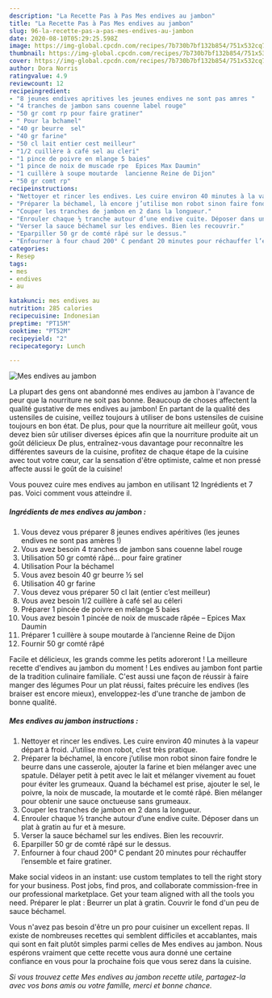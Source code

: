 ```yaml
---
description: "La Recette Pas à Pas Mes endives au jambon"
title: "La Recette Pas à Pas Mes endives au jambon"
slug: 96-la-recette-pas-a-pas-mes-endives-au-jambon
date: 2020-08-10T05:29:25.598Z
image: https://img-global.cpcdn.com/recipes/7b730b7bf132b854/751x532cq70/mes-endives-au-jambon-photo-principale-de-la-recette.jpg
thumbnail: https://img-global.cpcdn.com/recipes/7b730b7bf132b854/751x532cq70/mes-endives-au-jambon-photo-principale-de-la-recette.jpg
cover: https://img-global.cpcdn.com/recipes/7b730b7bf132b854/751x532cq70/mes-endives-au-jambon-photo-principale-de-la-recette.jpg
author: Dora Norris
ratingvalue: 4.9
reviewcount: 12
recipeingredient:
- "8 jeunes endives apritives les jeunes endives ne sont pas amres "
- "4 tranches de jambon sans couenne label rouge"
- "50 gr comt rp pour faire gratiner"
- " Pour la bchamel"
- "40 gr beurre  sel"
- "40 gr farine"
- "50 cl lait entier cest meilleur"
- "1/2 cuillère à café sel au cleri"
- "1 pince de poivre en mlange 5 baies"
- "1 pince de noix de muscade rpe  Epices Max Daumin"
- "1 cuillère à soupe moutarde  lancienne Reine de Dijon"
- "50 gr comt rp"
recipeinstructions:
- "Nettoyer et rincer les endives. Les cuire environ 40 minutes à la vapeur départ à froid. J’utilise mon robot, c’est très pratique."
- "Préparer la béchamel, là encore j’utilise mon robot sinon faire fondre le beurre dans une casserole, ajouter la farine et bien mélanger avec une spatule. Délayer petit à petit avec le lait et mélanger vivement au fouet pour éviter les grumeaux. Quand la béchamel est prise, ajouter le sel, le poivre, la noix de muscade, la moutarde et le comté râpé. Bien mélanger pour obtenir une sauce onctueuse sans grumeaux."
- "Couper les tranches de jambon en 2 dans la longueur."
- "Enrouler chaque ½ tranche autour d’une endive cuite. Déposer dans un plat à gratin au fur et à mesure."
- "Verser la sauce béchamel sur les endives. Bien les recouvrir."
- "Eparpiller 50 gr de comté râpé sur le dessus."
- "Enfourner à four chaud 200° C pendant 20 minutes pour réchauffer l’ensemble et faire gratiner."
categories:
- Resep
tags:
- mes
- endives
- au

katakunci: mes endives au 
nutrition: 285 calories
recipecuisine: Indonesian
preptime: "PT15M"
cooktime: "PT52M"
recipeyield: "2"
recipecategory: Lunch

---
```



![Mes endives au jambon](https://img-global.cpcdn.com/recipes/7b730b7bf132b854/751x532cq70/mes-endives-au-jambon-photo-principale-de-la-recette.jpg)

La plupart des gens ont abandonné mes endives au jambon à l'avance de peur que la nourriture ne soit pas bonne. Beaucoup de choses affectent la qualité gustative de mes endives au jambon! En partant de la qualité des ustensiles de cuisine, veillez toujours à utiliser de bons ustensiles de cuisine toujours en bon état. De plus, pour que la nourriture ait meilleur goût, vous devez bien sûr utiliser diverses épices afin que la nourriture produite ait un goût délicieux De plus, entraînez-vous davantage pour reconnaître les différentes saveurs de la cuisine, profitez de chaque étape de la cuisine avec tout votre cœur, car la sensation d'être optimiste, calme et non pressé affecte aussi le goût de la cuisine!

<!--inarticleads1-->

Vous pouvez cuire mes endives au jambon en utilisant 12 Ingrédients et 7 pas. Voici comment vous atteindre il.

##### Ingrédients de mes endives au jambon :

1. Vous devez vous préparer 8 jeunes endives apéritives (les jeunes endives ne sont pas amères !)
1. Vous avez besoin 4 tranches de jambon sans couenne label rouge
1. Utilisation 50 gr comté râpé… pour faire gratiner
1. Utilisation  Pour la béchamel
1. Vous avez besoin 40 gr beurre ½ sel
1. Utilisation 40 gr farine
1. Vous devez vous préparer 50 cl lait (entier c’est meilleur)
1. Vous avez besoin 1/2 cuillère à café sel au céleri
1. Préparer 1 pincée de poivre en mélange 5 baies
1. Vous avez besoin 1 pincée de noix de muscade râpée – Epices Max Daumin
1. Préparer 1 cuillère à soupe moutarde à l’ancienne Reine de Dijon
1. Fournir 50 gr comté râpé


Facile et délicieux, les grands comme les petits adoreront ! La meilleure recette d&#39;endives au jambon du moment ! Les endives au jambon font partie de la tradition culinaire familiale. C&#39;est aussi une façon de réussir à faire manger des légumes Pour un plat réussi, faites précuire les endives (les braiser est encore mieux), enveloppez-les d&#39;une tranche de jambon de bonne qualité. 

<!--inarticleads2-->

##### Mes endives au jambon instructions :

1. Nettoyer et rincer les endives. Les cuire environ 40 minutes à la vapeur départ à froid. J’utilise mon robot, c’est très pratique.
1. Préparer la béchamel, là encore j’utilise mon robot sinon faire fondre le beurre dans une casserole, ajouter la farine et bien mélanger avec une spatule. Délayer petit à petit avec le lait et mélanger vivement au fouet pour éviter les grumeaux. Quand la béchamel est prise, ajouter le sel, le poivre, la noix de muscade, la moutarde et le comté râpé. Bien mélanger pour obtenir une sauce onctueuse sans grumeaux.
1. Couper les tranches de jambon en 2 dans la longueur.
1. Enrouler chaque ½ tranche autour d’une endive cuite. Déposer dans un plat à gratin au fur et à mesure.
1. Verser la sauce béchamel sur les endives. Bien les recouvrir.
1. Eparpiller 50 gr de comté râpé sur le dessus.
1. Enfourner à four chaud 200° C pendant 20 minutes pour réchauffer l’ensemble et faire gratiner.


Make social videos in an instant: use custom templates to tell the right story for your business. Post jobs, find pros, and collaborate commission-free in our professional marketplace. Get your team aligned with all the tools you need. Préparer le plat : Beurrer un plat à gratin. Couvrir le fond d&#39;un peu de sauce béchamel. 

<!--inarticleads1-->

<p>
Vous n'avez pas besoin d'être un pro pour cuisiner un excellent repas. Il existe de nombreuses recettes qui semblent difficiles et accablantes, mais qui sont en fait plutôt simples parmi celles de Mes endives au jambon. Nous espérons vraiment que cette recette vous aura donné une certaine confiance en vous pour la prochaine fois que vous serez dans la cuisine.
</p>

<p>
<i>Si vous trouvez cette Mes endives au jambon recette utile, partagez-la avec vos bons amis ou votre famille, merci et bonne chance.</i>
</p>
